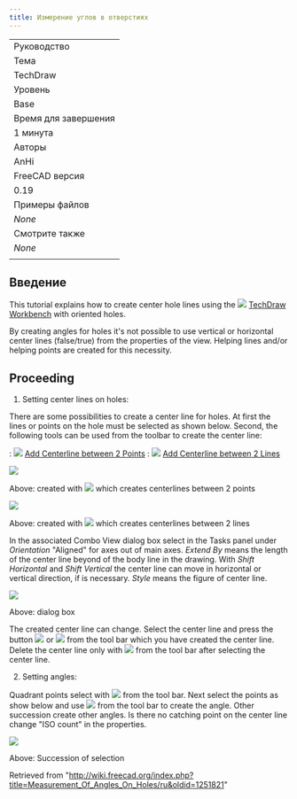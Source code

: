 ```yaml
---
title: Измерение углов в отверстиях
---
```

|  |
| --- |
| Руководство |
| Тема |
| TechDraw |
| Уровень |
| Base |
| Время для завершения |
| 1 минута |
| Авторы |
| AnHi |
| FreeCAD версия |
| 0.19 |
| Примеры файлов |
| *None* |
| Смотрите также |
| *None* |
|  |

## Введение

This tutorial explains how to create center hole lines using the ![](/images/Workbench_TechDraw.svg) [TechDraw Workbench](/TechDraw_Workbench "TechDraw Workbench") with oriented holes.

By creating angles for holes it's not possible to use vertical or horizontal center lines (false/true) from the properties of the view. Helping lines and/or helping points are created for this necessity.

## Proceeding

1. Setting center lines on holes:

There are some possibilities to create a center line for holes.
At first the lines or points on the hole must be selected as shown below. Second, the following tools can be used from the toolbar to create the center line:

:   ![](/images/TechDraw_2PointCenterLine.svg) [Add Centerline between 2 Points](/TechDraw_2PointCenterLine "TechDraw 2PointCenterLine")
:   ![](/images/TechDraw_2LineCenterLine.svg) [Add Centerline between 2 Lines](/TechDraw_2LineCenterLine "TechDraw 2LineCenterLine")

![](/images/TechDraw_Tutorial_2PointCenterLine_example.png)

Above: created with ![](/images/TechDraw_2PointCenterLine.svg) which creates centerlines between 2 points

![](/images/TechDraw_Tutorial_2LineCenterLine_example.png)

Above: created with ![](/images/TechDraw_2LineCenterLine.svg) which creates centerlines between 2 lines

In the associated Combo View dialog box select in the Tasks panel under *Orientation* "Aligned" for axes out of main axes. *Extend By* means the length of the center line beyond of the body line in the drawing. With *Shift Horizontal* and *Shift Vertical* the center line can move in horizontal or vertical direction, if is necessary. *Style* means the figure of center line.

![](/images/Create-Center-Line3P.JPG)

Above: dialog box

The created center line can change. Select the center line and press the button ![](/images/TechDraw_2LineCenterLine.svg) or ![](/images/TechDraw_2PointCenterLine.svg) from the tool bar which you have created the center line. Delete the center line only with ![](/images/TechDraw_CosmeticEraser.svg) from the tool bar after selecting the center line.

2. Setting angles:

Quadrant points select with ![](/images/TechDraw_Quadrants.svg) from the tool bar. Next select the points as show below and use ![](/images/TechDraw_Dimension_Angle3Pt.svg) from the tool bar to create the angle. Other succession create other angles.
Is there no catching point on the center line change "ISO count" in the properties.

![](/images/AnHi11.PNG)

Above: Succession of selection

Retrieved from "<http://wiki.freecad.org/index.php?title=Measurement_Of_Angles_On_Holes/ru&oldid=1251821>"